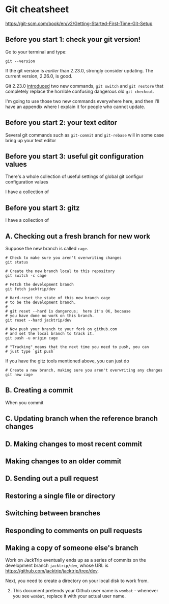 # Git cheatsheet

https://git-scm.com/book/en/v2/Getting-Started-First-Time-Git-Setup

## Before you start 1: check your git version!

Go to your terminal and type:

    git --version

If the git version is _earlier_ than 2.23.0, strongly consider updating.  The
current version, 2.26.0, is good.

Git 2.23.0
[introduced](https://www.infoq.com/news/2019/08/git-2-23-switch-restore/) two
new commands, `git switch` and `git restore` that completely replace the
horrible confusing dangerous old `git checkout`.

I'm going to use those two new commands everywhere here, and then I'll have an
appendix where I explain it for people who cannot update.

## Before you start 2: your text editor

Several git commands such as `git-commit` and `git-rebase` will in some case
bring up your text editor

## Before you start 3: useful git configuration values

There's a whole collection of useful settings of global git configur
configuration values

I have a collection of

## Before you start 3: gitz

I have a collection of


## A. Checking out a fresh branch for new work

Suppose the new branch is called `cage`.

    # Check to make sure you aren't overwriting changes
    git status

    # Create the new branch local to this repository
    git switch -c cage

    # Fetch the development branch
    git fetch jacktrip/dev

    # Hard-reset the state of this new branch cage
    # to be the development branch.
    #
    # git reset --hard is dangerous;  here it's OK, because
    # you have done no work on this branch.
    git reset --hard jacktrip/dev

    # Now push your branch to your fork on github.com
    # and set the local branch to track it.
    git push -u origin cage

    # "Tracking" means that the next time you need to push, you can
    # just type `git push`

If you have the gitz tools mentioned above, you can just do

    # Create a new branch, making sure you aren't overwriting any changes
    git new cage

## B. Creating a commit

When you commit

## C. Updating branch when the reference branch changes

## D. Making changes to most recent commit

## Making changes to an older commit

## D. Sending out a pull request

## Restoring a single file or directory

## Switching between branches

## Responding to comments on pull requests

## Making a copy of someone else's branch




Work on JackTrip eventually ends up as a series of commits on the development
branch `jacktrip/dev`, whose URL is
https://github.com/jacktrip/jacktrip/tree/dev.







Next, you need to create a directory on your local disk to work from.






2. This document pretends your Github user name is `wombat` - whenever you see
    `wombat`, replace it with your actual user name.
